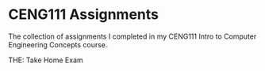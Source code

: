 # CENG111 Assignments
The collection of assignments I completed in my CENG111 Intro to Computer Engineering Concepts course.


THE: Take Home Exam
